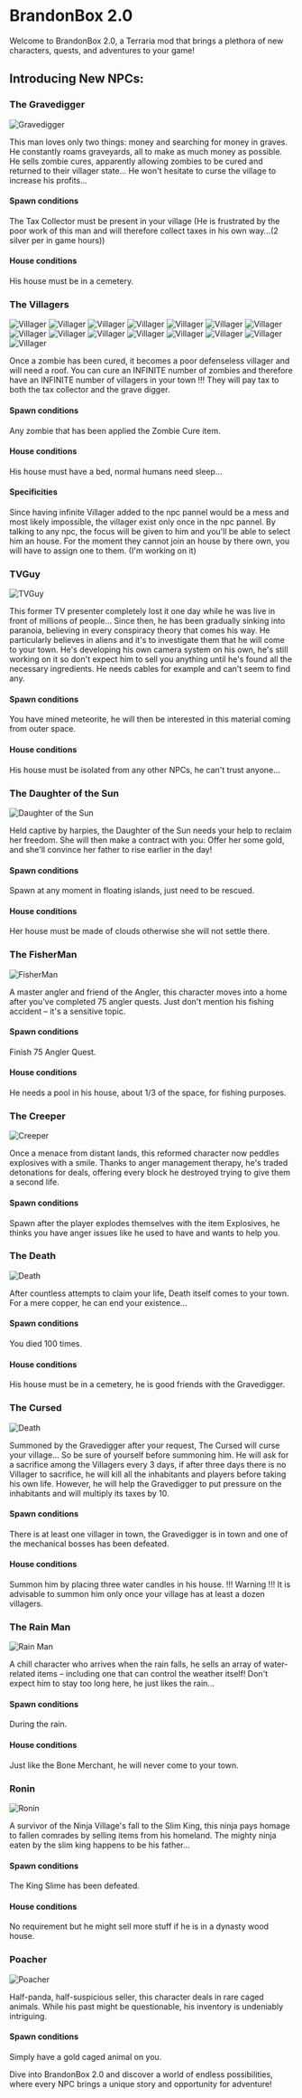 # BrandonBox 2.0

Welcome to BrandonBox 2.0, a Terraria mod that brings a plethora of new characters, quests, and adventures to your game!

## Introducing New NPCs:


### The Gravedigger

![Gravedigger](https://raw.githubusercontent.com/Gymnopediese/BrandonBox/main/NPCs/Gravedigger/Gravedigger_Head.png)

This man loves only two things: money and searching for money in graves. He constantly roams graveyards, all to make as much money as possible. He sells zombie cures, apparently allowing zombies to be cured and returned to their villager state... He won't hesitate to curse the village to increase his profits...

#### Spawn conditions

The Tax Collector must be present in your village (He is frustrated by the poor work of this man and will therefore collect taxes in his own way...(2 silver per in game hours))

#### House conditions

His house must be in a cemetery.

### The Villagers

![Villager](https://raw.githubusercontent.com/Gymnopediese/BrandonBox/main/NPCs/Villager/Villager_Head.png)
![Villager](https://raw.githubusercontent.com/Gymnopediese/BrandonBox/main/NPCs/Villager/Villager1_Head.png) 
![Villager](https://raw.githubusercontent.com/Gymnopediese/BrandonBox/main/NPCs/Villager/Villager2_Head.png) 
![Villager](https://raw.githubusercontent.com/Gymnopediese/BrandonBox/main/NPCs/Villager/Villager3_Head.png) 
![Villager](https://raw.githubusercontent.com/Gymnopediese/BrandonBox/main/NPCs/Villager/Villager4_Head.png) 
![Villager](https://raw.githubusercontent.com/Gymnopediese/BrandonBox/main/NPCs/Villager/Villager5_Head.png) 
![Villager](https://raw.githubusercontent.com/Gymnopediese/BrandonBox/main/NPCs/Villager/Villager6_Head.png) 
![Villager](https://raw.githubusercontent.com/Gymnopediese/BrandonBox/main/NPCs/Villager/Villager7_Head.png) 
![Villager](https://raw.githubusercontent.com/Gymnopediese/BrandonBox/main/NPCs/Villager/Villager8_Head.png) 
![Villager](https://raw.githubusercontent.com/Gymnopediese/BrandonBox/main/NPCs/Villager/Villager9_Head.png)
![Villager](https://raw.githubusercontent.com/Gymnopediese/BrandonBox/main/NPCs/Villager/Villager10_Head.png)
![Villager](https://raw.githubusercontent.com/Gymnopediese/BrandonBox/main/NPCs/Villager/Villager11_Head.png)
![Villager](https://raw.githubusercontent.com/Gymnopediese/BrandonBox/main/NPCs/Villager/Villager12_Head.png)
![Villager](https://raw.githubusercontent.com/Gymnopediese/BrandonBox/main/NPCs/Villager/Villager13_Head.png)
![Villager](https://raw.githubusercontent.com/Gymnopediese/BrandonBox/main/NPCs/Villager/Villager14_Head.png)

Once a zombie has been cured, it becomes a poor defenseless villager and will need a roof. You can cure an INFINITE number of zombies and therefore have an INFINITE number of villagers in your town !!! They will pay tax to both the tax collector and the grave digger.

#### Spawn conditions

Any zombie that has been applied the Zombie Cure item.

#### House conditions

His house must have a bed, normal humans need sleep...

#### Specificities

Since having infinite Villager added to the npc pannel would be a mess and most likely impossible, the villager exist only once in the npc pannel. By talking to any npc, the focus will be given to him and you'll be able to select him an house. For the moment they cannot join an house by there own, you will have to assign one to them. (I'm working on it)

### TVGuy

![TVGuy](https://raw.githubusercontent.com/Gymnopediese/BrandonBox/main/NPCs/TVGuy/TVGuy_Head.png)

This former TV presenter completely lost it one day while he was live in front of millions of people... Since then, he has been gradually sinking into paranoia, believing in every conspiracy theory that comes his way. He particularly believes in aliens and it's to investigate them that he will come to your town. He's developing his own camera system on his own, he's still working on it so don't expect him to sell you anything until he's found all the necessary ingredients. He needs cables for example and can't seem to find any.

#### Spawn conditions

You have mined meteorite, he will then be interested in this material coming from outer space.

#### House conditions

His house must be isolated from any other NPCs, he can't trust anyone...

### The Daughter of the Sun

![Daughter of the Sun](https://raw.githubusercontent.com/Gymnopediese/BrandonBox/main/NPCs/DaughterOfSun/DaughterOfSun_Head.png)


Held captive by harpies, the Daughter of the Sun needs your help to reclaim her freedom. She will then make a contract with you: Offer her some gold, and she'll convince her father to rise earlier in the day!

#### Spawn conditions

Spawn at any moment in floating islands, just need to be rescued.

#### House conditions

Her house must be made of clouds otherwise she will not settle there.

### The FisherMan

![FisherMan](https://raw.githubusercontent.com/Gymnopediese/BrandonBox/main/NPCs/FisherMan/FisherMan_Head.png)

A master angler and friend of the Angler, this character moves into a home after you've completed 75 angler quests. Just don't mention his fishing accident – it's a sensitive topic.

#### Spawn conditions

Finish 75 Angler Quest.

#### House conditions

He needs a pool in his house, about 1/3 of the space, for fishing purposes.

### The Creeper

![Creeper](https://raw.githubusercontent.com/Gymnopediese/BrandonBox/main/NPCs/Creeper/Creeper_Head.png)

Once a menace from distant lands, this reformed character now peddles explosives with a smile. Thanks to anger management therapy, he's traded detonations for deals, offering every block he destroyed trying to give them a second life.

#### Spawn conditions

Spawn after the player explodes themselves with the item Explosives, he thinks you have anger issues like he used to have and wants to help you.

### The Death

![Death](https://raw.githubusercontent.com/Gymnopediese/BrandonBox/main/NPCs/Death/Death_Head.png)

After countless attempts to claim your life, Death itself comes to your town. For a mere copper, he can end your existence...

#### Spawn conditions

You died 100 times.

#### House conditions

His house must be in a cemetery, he is good friends with the Gravedigger.

### The Cursed

![Death](https://raw.githubusercontent.com/Gymnopediese/BrandonBox/main/NPCs/TheCursed/TheCursed_Head.png)

Summoned by the Gravedigger after your request, The Cursed will curse your village... So be sure of yourself before summoning him. He will ask for a sacrifice among the Villagers every 3 days, if after three days there is no Villager to sacrifice, he will kill all the inhabitants and players before taking his own life. However, he will help the Gravedigger to put pressure on the inhabitants and will multiply its taxes by 10.

#### Spawn conditions

There is at least one villager in town, the Gravedigger is in town and one of the mechanical bosses has been defeated.

#### House conditions

Summon him by placing three water candles in his house. !!! Warning !!! It is advisable to summon him only once your village has at least a dozen villagers.

### The Rain Man

![Rain Man](https://raw.githubusercontent.com/Gymnopediese/BrandonBox/main/NPCs/RainMan/RainMan_Head.png)

A chill character who arrives when the rain falls, he sells an array of water-related items – including one that can control the weather itself! Don't expect him to stay too long here, he just likes the rain...

#### Spawn conditions

During the rain.

#### House conditions

Just like the Bone Merchant, he will never come to your town.

### Ronin

![Ronin](https://raw.githubusercontent.com/Gymnopediese/BrandonBox/main/NPCs/Ronin/Ronin_Head.png)

A survivor of the Ninja Village's fall to the Slim King, this ninja pays homage to fallen comrades by selling items from his homeland. The mighty ninja eaten by the slim king happens to be his father...

#### Spawn conditions

The King Slime has been defeated.

#### House conditions

No requirement but he might sell more stuff if he is in a dynasty wood house.

### Poacher

![Poacher](https://raw.githubusercontent.com/Gymnopediese/BrandonBox/main/NPCs/Poacher/Poacher_Head.png)

Half-panda, half-suspicious seller, this character deals in rare caged animals. While his past might be questionable, his inventory is undeniably intriguing.

#### Spawn conditions

Simply have a gold caged animal on you.

Dive into BrandonBox 2.0 and discover a world of endless possibilities, where every NPC brings a unique story and opportunity for adventure!
